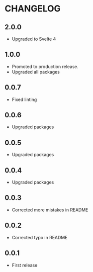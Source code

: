 # CHANGELOG

## 2.0.0

* Upgraded to Svelte 4

## 1.0.0

* Promoted to production release.
* Upgraded all packages

## 0.0.7

* Fixed linting

## 0.0.6

* Upgraded packages

## 0.0.5

* Upgraded packages

## 0.0.4

* Upgraded packages

## 0.0.3

* Corrected more mistakes in README

## 0.0.2

* Corrected typo in README

## 0.0.1

* First release
